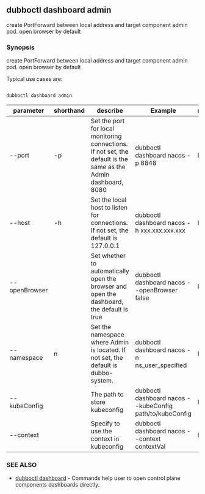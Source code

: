 ## dubboctl dashboard admin

create PortForward between local address and target component admin pod. open browser by default

### Synopsis

create PortForward between local address and target component admin pod. open browser by default

Typical use cases are:

```sh

dubboctl dashboard admin

```

| parameter     | shorthand | describe                                                                                                        | Example                                                  | required |
|---------------|-----------|-----------------------------------------------------------------------------------------------------------------|----------------------------------------------------------|----------|
| --port        | -p        | Set the port for local monitoring connections. If not set, the default is the same as the Admin dashboard, 8080 | dubboctl  dashboard nacos -p 8848                        | No       |
| --host        | -h        | Set the local host to listen for connections. If not set, the default is 127.0.0.1                              | dubboctl dashboard nacos -h xxx.xxx.xxx.xxx              | No       |
| --openBrowser |           | Set whether to automatically open the browser and open the dashboard, the default is true                       | dubboctl dashboard nacos --openBrowser false             | No       |
| --namespace   | n         | Set the namespace where Admin is located. If not set, the default is dubbo-system.                              | dubboctl dashboard nacos -n ns_user_specified            | No       |
| --kubeConfig  |           | The path to store kubeconfig                                                                                    | dubboctl dashboard nacos --kubeConfig path/to/kubeConfig | No       |
| --context     |           | Specify to use the context in kubeconfig                                                                        | dubboctl dashboard nacos --context contextVal            | No       |

###   

### SEE ALSO

* [dubboctl dashboard](../dubboctl_dashboard.md) - Commands help user to open control plane components dashboards directly.